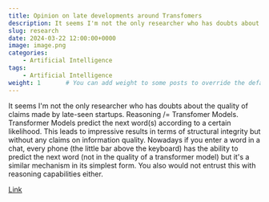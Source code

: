 ```yaml
---
title: Opinion on late developments around Transfomers
description: It seems I'm not the only researcher who has doubts about the quality of claims made by late-seen startups...
slug: research
date: 2024-03-22 12:00:00+0000
image: image.png
categories:
    - Artificial Intelligence
tags:
    - Artificial Intelligence
weight: 1       # You can add weight to some posts to override the default sorting (date descending)
---
```


It seems I'm not the only researcher who has doubts about the quality of claims made by late-seen startups. Reasoning /= Transfomer Models. Transformer Models predict the next word(s) according to a certain likelihood. This leads to impressive results in terms of structural integrity but without any claims on information quality. Nowadays if you enter a word in a chat, every phone (the little bar above the keyboard) has the ability to predict the next word (not in the quality of a transformer model) but it's a similar mechanism in its simplest form. You also would not entrust this with reasoning capabilities either.

[Link](https://www.linkedin.com/posts/adnanboz_all-vcs-who-evaluate-generative-ai-companies-activity-7175330977219579904-xy-X?utm_source=share&utm_medium=member_desktop) 